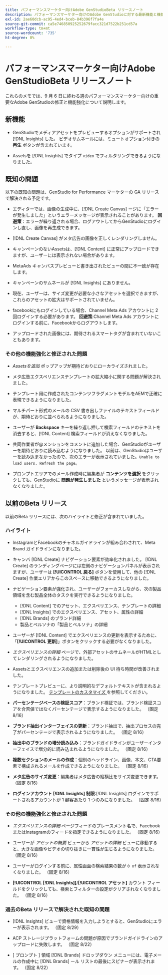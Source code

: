 ```yaml
---
title: パフォーマンスマーケター向けAdobe GenStudioBeta リリースノート
description: パフォーマンスマーケター向けのAdobe GenStudioに対する最新機能と機能強化について説明します。
exl-id: 2ae60dcb-ac95-4ed4-bceb-84b396f7fa4e
source-git-commit: ca5e746850925252679facc321d7522b251cd57a
workflow-type: tm+mt
source-wordcount: '735'
ht-degree: 0%

---
```


# パフォーマンスマーケター向けAdobe GenStudioBeta リリースノート

これらのメモでは、9 月 6 日に終わる週のパフォーマンスマーケター向けの重要なAdobe GenStudioの修正と機能強化について説明します。

## 新機能

* GenStudioでメディアアセットをプレビューするオプションがサポートされ [!DNL Insights] した。 ビデオサムネールには、ミュートオプション付きの **再生** ボタンが含まれています。<!-- GS-4398 -->

* Assetsを [!DNL Insights] でタイプ `video` でフィルタリングできるようになりました。<!-- GS-4398 -->

## 既知の問題

以下の既知の問題は、GenStudio for Performance マーケターの GA リリースで解決される予定です。

* エディターでは、画像の生成中に、[!DNL Create Canvas] ージに「エラーが発生しました」というエラーメッセージが表示されることがあります。 **回避策**：エラーが繰り返される場合、ログアウトしてからGenStudioにログインし直し、画像を再生成できます。 <!-- GS-4813 -->

* [!DNL Create Canvas] がメタ広告の画像を正しくレンダリングしません。<!-- GS-4864 -->

* キャンペーンのないAssetsは、[!DNL Content] に正常にアップロードできますが、ユーザーには表示されない場合があります。<!-- GS-4815 -->

* MetaAds キャンバスプレビューと書き出されたビューの間に不一致が存在します。<!-- GS-4492 4401 -->

* キャンペーンのサムネールが [!DNL Insights] にありません。<!-- GS-4648 -->

* 現在、ユーザーは、サイズ変更が必要な小さなアセットを選択できますが、これらのアセットの拡大はサポートされていません。<!-- GS-3131 -->

* facebookにもログインしている場合、Channel Meta Ads アカウントに 2 回ログインする必要があります。 **回避策**:Channel Meta Ads アカウントにログインする前に、Facebookからログアウトします。

* アップロードされた画像には、期待されるスマートタグが含まれていないこともあります。<!-- GS-4856 -->

### その他の機能強化と修正された問題

* _Assetsを追加_ ポップアップが期待どおりにローカライズされました。<!-- GS-3834 -->

* メタ広告エクスペリエンステンプレートの拡大縮小に関する問題が解決されました。<!-- GS-4174 -->

* テンプレート用に作成されたコンテンツフラグメントモデルをAEMで正確に表現できるようになりました。<!-- GS-4716 -->

* マルチパート形式のメールの CSV 書き出しファイルのテキストフィールドが、期待どおりに並べられるようになりました。<!-- GS-4013 -->

* ユーザーが **Backspace** キーを繰り返し押して検索フィールドのテキストを消去すると、[!DNL Content] 検索フィールドが消えなくなりました。 <!-- GS-4543 -->

* 共同作業者が@メンションをコメントに追加した場合、GenStudioがユーザーを期待どおりに読み込むようになりました。 以前は、GenStudioはユーザーを読み込まなかったので、次のエラーが表示されていました。`Unable to load users. Refresh the page`。<!-- GS-4113 -->

* プロンプトエリアでのメール作成時に編集者が **コンテンツを選択** をクリックしても、GenStudioに **問題が発生しました** というメッセージが表示されなくなりました。<!-- GS-4879 -->

## 以前のBeta リリース

以前のBeta リリースには、次のハイライトと修正が含まれていました。

### ハイライト

* InstagramとFacebookのチャネルガイドラインが組み合わされて、Meta Brand ガイドラインになりました。

* キャンバ [!DNL Create] ナビゲーション要素が効率化されました。 [!DNL Create] のランディングページには左側のナビゲーションパネルが表示されますが、ユーザーは **[!UICONTROL 戻る]** ボタンを使用して、他の [!DNL Create] 作業エリアからこのスペースに移動できるようになりました。

* ナビゲーション要素が強化され、ユーザーがフォーカスしながら、次の製品領域を含む製品全体のタスクを実行できるようになりました。

   * [!DNL Content] でのアセット、エクスペリエンス、テンプレートの詳細
   * [!DNL Insights] でのエクスペリエンス、アセット、属性の詳細
   * [!DNL Brands] のブランド詳細
   * 製品とペルソナの「製品とペルソナ」の詳細

* ユーザーが [!DNL Content] でエクスペリエンスの更新を表示するために、「**[!UICONTROL 更新]**」ボタンをクリックする必要がなくなりました。

* _エクスペリエンスの詳細_ ページで、外部アセットのサムネールがHTMLとしてレンダリングされるようになりました。

* Assetsとエクスペリエンスの追加または削除後の UI 待ち時間が改善されました。

* テンプレートプレビューに、より説明的なデフォルトテキストが含まれるようになりました。 [ テンプレートのカスタマイズ ](https://experienceleague.adobe.com/en/docs/genstudio/user-guide/content/templates/customize-template#template-preview) を参照してください。

* **パーセンテージベースの検証スコア**：ブランド検証では、ブランド検証スコアを合否値ではなくパーセンテージで表示するようになりました。 （固定 8/16）

* **ブランド抽出インターフェイスの更新**：ブランド抽出で、抽出プロセスの完了がパーセンテージで表示されるようになりました。 （固定 8/16）

* **抽出中のブランドの増分読み込み**：ブランドガイドラインがユーザーインターフェイスで増分的に読み込まれるようになりました。 （固定 8/16）

* **複数セクションのメールの作成**：個別のヘッドライン、画像、本文、CTA要素で構成されるメールを作成できるようになりました。 （固定 8/16）

* **メタ広告のサイズ変更**：編集者はメタ広告の縦横比をサイズ変更できます。 （固定 8/16）

* **ログインアカウント [!DNL Insights] 制限**:[!DNL Insights] ログインでサポートされるアカウントが 1 顧客あたり 1 つのみになりました。 （固定 8/16）

### その他の機能強化と修正された問題

* _エクスペリエンスの詳細_ ページフィードのプレースメント名で、FacebookまたはInstagramのフィードを指定できるようになりました。 （固定 8/16）

* ユーザーが _アセットの概要_ ビューから _アセットの詳細_ ビューに移動すると、大きな画像やビデオの切り抜きに一貫性が生じるようになりました。 （固定 8/16）

* ユーザーがログインする前に、属性画面の検索結果の数が `0 of` 表示されなくなりました。 （固定 8/16） <!-- GS-3665 -->

* **[!UICONTROL [!DNL Insights]]**/**[!UICONTROL アセット]** カウント フィールドをクリックしても、検索とフィルターの設定がクリアされなくなりました。 （固定 8/16） <!-- GS-3476 -->

### 過去のBeta リリースで解決された既知の問題

* [!DNL Insights] ビューで資格情報を入力しようとすると、GenStudioにエラーが表示されます。 （固定 8/29） <!-- GS-4689 -->

* ACP ストレージプラットフォームの問題が原因でブランドガイドラインのアップロードに失敗します。 （固定 8/22） <!-- GS-4369 -->

* [ プロンプト ] 領域 [!DNL Brands] ドロップダウン メニューには、電子メールの作成中に [!DNL Brands] ール リストの最後にスピナーが表示されます。 （固定 8/22） <!-- GS-4077 -->
